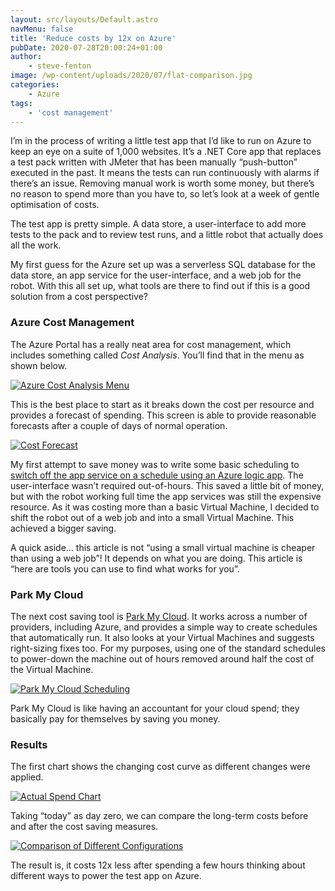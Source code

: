```yaml
---
layout: src/layouts/Default.astro
navMenu: false
title: 'Reduce costs by 12x on Azure'
pubDate: 2020-07-28T20:00:24+01:00
author:
    - steve-fenton
image: /wp-content/uploads/2020/07/flat-comparison.jpg
categories:
    - Azure
tags:
    - 'cost management'
---
```


I’m in the process of writing a little test app that I’d like to run on Azure to keep an eye on a suite of 1,000 websites. It’s a .NET Core app that replaces a test pack written with JMeter that has been manually “push-button” executed in the past. It means the tests can run continuously with alarms if there’s an issue. Removing manual work is worth some money, but there’s no reason to spend more than you have to, so let’s look at a week of gentle optimisation of costs.

The test app is pretty simple. A data store, a user-interface to add more tests to the pack and to review test runs, and a little robot that actually does all the work.

My first guess for the Azure set up was a serverless SQL database for the data store, an app service for the user-interface, and a web job for the robot. With this all set up, what tools are there to find out if this is a good solution from a cost perspective?

### Azure Cost Management

The Azure Portal has a really neat area for cost management, which includes something called *Cost Analysis*. You’ll find that in the menu as shown below.

[![Azure Cost Analysis Menu](https://www.stevefenton.co.uk/wp-content/uploads/2020/07/azure-cost-analysis.jpg)](https://www.stevefenton.co.uk/2020/07/reduce-costs-by-12x-on-azure/azure-cost-analysis/)

This is the best place to start as it breaks down the cost per resource and provides a forecast of spending. This screen is able to provide reasonable forecasts after a couple of days of normal operation.

[![Cost Forecast](https://www.stevefenton.co.uk/wp-content/uploads/2020/07/forecast.jpg)](https://www.stevefenton.co.uk/2020/07/reduce-costs-by-12x-on-azure/forecast/)

My first attempt to save money was to write some basic scheduling to [switch off the app service on a schedule using an Azure logic app](https://www.stevefenton.co.uk/2020/07/start-and-stop-an-azure-app-service-on-a-schedule-with-azure-logic-apps/). The user-interface wasn’t required out-of-hours. This saved a little bit of money, but with the robot working full time the app services was still the expensive resource. As it was costing more than a basic Virtual Machine, I decided to shift the robot out of a web job and into a small Virtual Machine. This achieved a bigger saving.

A quick aside… this article is not “using a small virtual machine is cheaper than using a web job”! It depends on what you are doing. This article is “here are tools you can use to find what works for you”.

### Park My Cloud

The next cost saving tool is [Park My Cloud](https://www.parkmycloud.com/). It works across a number of providers, including Azure, and provides a simple way to create schedules that automatically run. It also looks at your Virtual Machines and suggests right-sizing fixes too. For my purposes, using one of the standard schedules to power-down the machine out of hours removed around half the cost of the Virtual Machine.

[![Park My Cloud Scheduling](https://www.stevefenton.co.uk/wp-content/uploads/2020/07/park-my-cloud.jpg)](https://www.stevefenton.co.uk/2020/07/reduce-costs-by-12x-on-azure/park-my-cloud/)

Park My Cloud is like having an accountant for your cloud spend; they basically pay for themselves by saving you money.

### Results

The first chart shows the changing cost curve as different changes were applied.

[![Actual Spend Chart](https://www.stevefenton.co.uk/wp-content/uploads/2020/07/chart-actual-spend.jpg)](https://www.stevefenton.co.uk/2020/07/reduce-costs-by-12x-on-azure/chart-actual-spend/)

Taking “today” as day zero, we can compare the long-term costs before and after the cost saving measures.

[![Comparison of Different Configurations](https://www.stevefenton.co.uk/wp-content/uploads/2020/07/flat-comparison.jpg)](https://www.stevefenton.co.uk/2020/07/reduce-costs-by-12x-on-azure/flat-comparison/)

The result is, it costs 12x less after spending a few hours thinking about different ways to power the test app on Azure.
